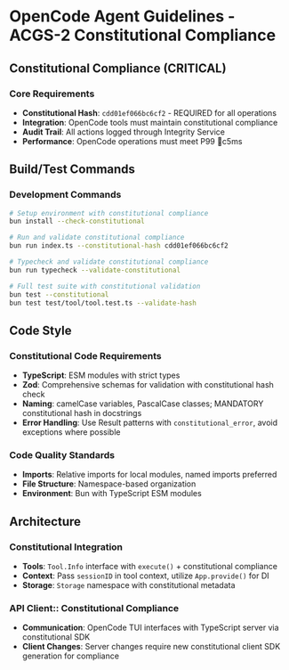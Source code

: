 # OpenCode Agent Guidelines - ACGS-2 Constitutional Compliance

## Constitutional Compliance (CRITICAL)

### Core Requirements
- **Constitutional Hash**: `cdd01ef066bc6cf2` - REQUIRED for all operations
- **Integration**: OpenCode tools must maintain constitutional compliance
- **Audit Trail**: All actions logged through Integrity Service
- **Performance**: OpenCode operations must meet P99 c5ms

## Build/Test Commands

### Development Commands
```bash
# Setup environment with constitutional compliance
bun install --check-constitutional

# Run and validate constitutional compliance
bun run index.ts --constitutional-hash cdd01ef066bc6cf2

# Typecheck and validate constitutional compliance
bun run typecheck --validate-constitutional

# Full test suite with constitutional validation
bun test --constitutional
bun test test/tool/tool.test.ts --validate-hash
```

## Code Style

### Constitutional Code Requirements
- **TypeScript**: ESM modules with strict types
- **Zod**: Comprehensive schemas for validation with constitutional hash check
- **Naming**: camelCase variables, PascalCase classes; MANDATORY constitutional hash in docstrings
- **Error Handling**: Use Result patterns with `constitutional_error`, avoid exceptions where possible

### Code Quality Standards
- **Imports**: Relative imports for local modules, named imports preferred
- **File Structure**: Namespace-based organization
- **Environment**: Bun with TypeScript ESM modules

## Architecture

### Constitutional Integration
- **Tools**: `Tool.Info` interface with `execute()` + constitutional compliance
- **Context**: Pass `sessionID` in tool context, utilize `App.provide()` for DI
- **Storage**: `Storage` namespace with constitutional metadata

### API Client:: Constitutional Compliance
- **Communication**: OpenCode TUI interfaces with TypeScript server via constitutional SDK
- **Client Changes**: Server changes require new constitutional client SDK generation for compliance
